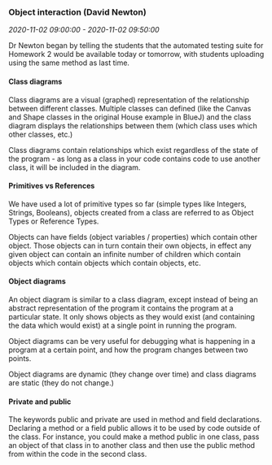 ### Object interaction (David Newton)

_2020-11-02 09:00:00 - 2020-11-02 09:50:00_

Dr Newton began by telling the students that the automated testing suite for Homework 2 would be available today or tomorrow, with students uploading using the same method as last time.

#### Class diagrams

Class diagrams are a visual (graphed) representation of the relationship between different classes. Multiple classes can defined (like the Canvas and Shape classes in the original House example in BlueJ) and the class diagram displays the relationships between them (which class uses which other classes, etc.)

Class diagrams contain relationships which exist regardless of the state of the program - as long as a class in your code contains code to use another class, it will be included in the diagram.

#### Primitives vs References

We have used a lot of primitive types so far (simple types like Integers, Strings, Booleans), objects created from a class are referred to as Object Types or Reference Types.

Objects can have fields (object variables / properties) which contain other object. Those objects can in turn contain their own objects, in effect any given object can contain an infinite number of children which contain objects which contain objects which contain objects, etc.

#### Object diagrams

An object diagram is similar to a class diagram, except instead of being an abstract representation of the program it contains the program at a particular state. It only shows objects as they would exist (and containing the data which would exist) at a single point in running the program.

Object diagrams can be very useful for debugging what is happening in a program at a certain point, and how the program changes between two points.

Object diagrams are dynamic (they change over time) and class diagrams are static (they do not change.)

#### Private and public

The keywords public and private are used in method and field declarations. Declaring a method or a field public allows it to be used by code outside of the class. For instance, you could make a method public in one class, pass an object of that class in to another class and then use the public method from within the code in the second class.
